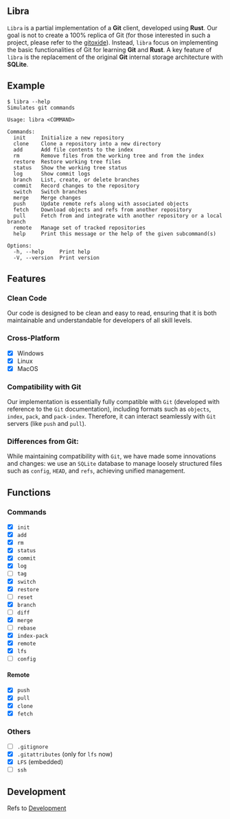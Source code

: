 ## Libra

`Libra` is a partial implementation of a **Git** client, developed using **Rust**. Our goal is not to create a 100% replica of Git (for those interested in such a project, please refer to the [gitoxide](https://github.com/Byron/gitoxide)). Instead, `libra` focus on implementing the basic functionalities of Git for learning **Git** and **Rust**. A key feature of `libra` is the replacement of the original **Git** internal storage architecture with **SQLite**.

## Example
```
$ libra --help
Simulates git commands

Usage: libra <COMMAND>

Commands:
  init     Initialize a new repository
  clone    Clone a repository into a new directory
  add      Add file contents to the index
  rm       Remove files from the working tree and from the index
  restore  Restore working tree files
  status   Show the working tree status
  log      Show commit logs
  branch   List, create, or delete branches
  commit   Record changes to the repository
  switch   Switch branches
  merge    Merge changes
  push     Update remote refs along with associated objects
  fetch    Download objects and refs from another repository
  pull     Fetch from and integrate with another repository or a local branch
  remote   Manage set of tracked repositories
  help     Print this message or the help of the given subcommand(s)

Options:
  -h, --help     Print help
  -V, --version  Print version
```
## Features
### Clean Code
Our code is designed to be clean and easy to read, 
ensuring that it is both maintainable and understandable for developers of all skill levels.

### Cross-Platform
- [x] Windows
- [x] Linux
- [x] MacOS

### Compatibility with Git
Our implementation is essentially fully compatible with `Git` 
(developed with reference to the `Git` documentation), 
including formats such as `objects`, `index`, `pack`, and `pack-index`. 
Therefore, it can interact seamlessly with `Git` servers (like `push` and `pull`).

### Differences from Git:
While maintaining compatibility with `Git`, we have made some innovations and changes:
we use an `SQLite` database to manage loosely structured files such as `config`, `HEAD`, and `refs`, 
achieving unified management.

## Functions
### Commands
- [x] `init`
- [x] `add`
- [x] `rm`
- [x] `status`
- [x] `commit`
- [x] `log`
- [ ] `tag`
- [x] `switch`
- [x] `restore`
- [ ] `reset`
- [x] `branch`
- [ ] `diff`
- [x] `merge`
- [ ] `rebase`
- [x] `index-pack`
- [x] `remote`
- [x] `lfs`
- [ ] `config`
#### Remote
- [x] `push`
- [x] `pull`
- [x] `clone`
- [x] `fetch`

### Others
- [ ] `.gitignore`
- [x] `.gitattributes` (only for `lfs` now)
- [x] `LFS` (embedded)
- [ ] `ssh`

## Development
Refs to [Development](../docs/libra/development.md)